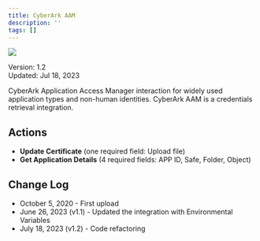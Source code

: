 ```yaml
---
title: CyberArk AAM
description: ''
tags: []
---
```


![](/img/platform-services/automation-service/app-central/logos/cyberark-aam.png)

Version: 1.2  
Updated: Jul 18, 2023

CyberArk Application Access Manager interaction for widely used application types and non-human identities. CyberArk AAM is a credentials retrieval integration. 

## Actions

* **Update Certificate** (one required field: Upload file)
* **Get Application Details** (4 required fields: APP ID, Safe, Folder, Object)

## Change Log

* October 5, 2020 - First upload
* June 26, 2023 (v1.1) - Updated the integration with Environmental Variables
* July 18, 2023 (v1.2) - Code refactoring
